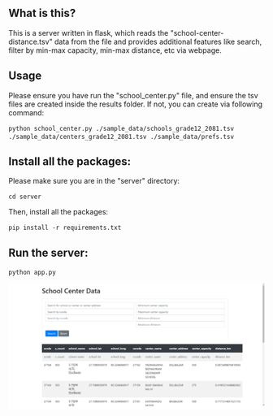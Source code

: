 ## What is this?

This is a server written in flask, which reads the "school-center-distance.tsv" data from the file and provides 
additional features like search, filter by min-max capacity, min-max distance, etc via webpage.   

## Usage
Please ensure you have run the "school_center.py" file, and ensure the tsv files are created inside the results folder. 
If not, you can create via following command:

```
python school_center.py ./sample_data/schools_grade12_2081.tsv ./sample_data/centers_grade12_2081.tsv ./sample_data/prefs.tsv
```

## Install all the packages:
Please make sure you are in the "server" directory:
```
cd server
```

Then, install all the packages:
```
pip install -r requirements.txt
```

## Run the server:
```
python app.py
```

![Screenshot](screenshot.png)